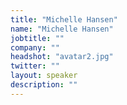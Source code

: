 ```yaml
---
title: "Michelle Hansen"
name: "Michelle Hansen"
jobtitle: ""
company: ""
headshot: "avatar2.jpg"
twitter: ""
layout: speaker
description: ""
---
```

